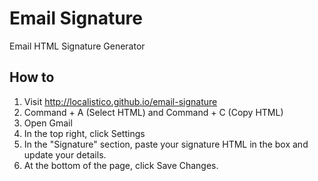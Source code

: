 # Email Signature

Email HTML Signature Generator

## How to

1. Visit http://localistico.github.io/email-signature
2. Command + A (Select HTML) and Command + C (Copy HTML)
3. Open Gmail
4. In the top right, click Settings
5. In the "Signature" section, paste your signature HTML in the box and update your details.
6. At the bottom of the page, click Save Changes.
